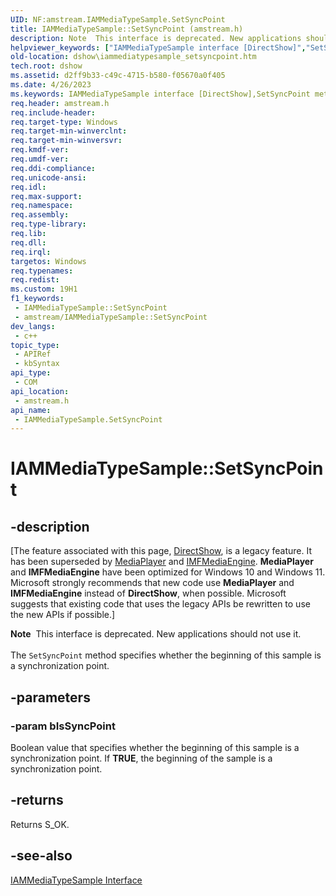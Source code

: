 ```yaml
---
UID: NF:amstream.IAMMediaTypeSample.SetSyncPoint
title: IAMMediaTypeSample::SetSyncPoint (amstream.h)
description: Note  This interface is deprecated. New applications should not use it. The SetSyncPoint method specifies whether the beginning of this sample is a synchronization point.
helpviewer_keywords: ["IAMMediaTypeSample interface [DirectShow]","SetSyncPoint method","IAMMediaTypeSample.SetSyncPoint","IAMMediaTypeSample::SetSyncPoint","IAMMediaTypeSampleSetSyncPoint","SetSyncPoint","SetSyncPoint method [DirectShow]","SetSyncPoint method [DirectShow]","IAMMediaTypeSample interface","amstream/IAMMediaTypeSample::SetSyncPoint","dshow.iammediatypesample_setsyncpoint"]
old-location: dshow\iammediatypesample_setsyncpoint.htm
tech.root: dshow
ms.assetid: d2ff9b33-c49c-4715-b580-f05670a0f405
ms.date: 4/26/2023
ms.keywords: IAMMediaTypeSample interface [DirectShow],SetSyncPoint method, IAMMediaTypeSample.SetSyncPoint, IAMMediaTypeSample::SetSyncPoint, IAMMediaTypeSampleSetSyncPoint, SetSyncPoint, SetSyncPoint method [DirectShow], SetSyncPoint method [DirectShow],IAMMediaTypeSample interface, amstream/IAMMediaTypeSample::SetSyncPoint, dshow.iammediatypesample_setsyncpoint
req.header: amstream.h
req.include-header: 
req.target-type: Windows
req.target-min-winverclnt: 
req.target-min-winversvr: 
req.kmdf-ver: 
req.umdf-ver: 
req.ddi-compliance: 
req.unicode-ansi: 
req.idl: 
req.max-support: 
req.namespace: 
req.assembly: 
req.type-library: 
req.lib: 
req.dll: 
req.irql: 
targetos: Windows
req.typenames: 
req.redist: 
ms.custom: 19H1
f1_keywords:
 - IAMMediaTypeSample::SetSyncPoint
 - amstream/IAMMediaTypeSample::SetSyncPoint
dev_langs:
 - c++
topic_type:
 - APIRef
 - kbSyntax
api_type:
 - COM
api_location:
 - amstream.h
api_name:
 - IAMMediaTypeSample.SetSyncPoint
---
```


# IAMMediaTypeSample::SetSyncPoint


## -description

\[The feature associated with this page, [DirectShow](/windows/win32/directshow/directshow), is a legacy feature. It has been superseded by [MediaPlayer](/uwp/api/Windows.Media.Playback.MediaPlayer) and [IMFMediaEngine](/windows/win32/api/mfmediaengine/nn-mfmediaengine-imfmediaengine). **MediaPlayer** and **IMFMediaEngine** have been optimized for Windows 10 and Windows 11. Microsoft strongly recommends that new code use **MediaPlayer** and **IMFMediaEngine** instead of **DirectShow**, when possible. Microsoft suggests that existing code that uses the legacy APIs be rewritten to use the new APIs if possible.\]

<div class="alert"><b>Note</b>  This interface is deprecated. New applications should not use it.</div>
<div> </div>
The <code>SetSyncPoint</code> method specifies whether the beginning of this sample is a synchronization point.

## -parameters

### -param bIsSyncPoint

Boolean value that specifies whether the beginning of this sample is a synchronization point. If <b>TRUE</b>, the beginning of the sample is a synchronization point.

## -returns

Returns S_OK.

## -see-also

<a href="/windows/desktop/api/amstream/nn-amstream-iammediatypesample">IAMMediaTypeSample Interface</a>